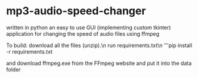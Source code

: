 # mp3-audio-speed-changer
written in python an easy to use GUI (implementing custom tkinter) application for changing the speed of audio files using ffmpeg

To build:
download all the files (unzip).\n
run requirements.txt\n
'''pip install -r requirements.txt


and download ffmpeg.exe from the FFmpeg website and put it into the data folder 
